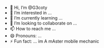 - 👋 Hi, I’m @G3coty
- 👀 I’m interested in ...
- 🌱 I’m currently learning ...
- 💞️ I’m looking to collaborate on ...
- 📫 How to reach me ...
- 😄 Pronouns: ...
- ⚡ Fun fact: ... im A mAster mobile mechanic

<!---
G3coty/G3coty is a ✨ special ✨ repository because its `README.md` (this file) appears on your GitHub profile.
You can click the Preview link to take a look at your changes.
--->
